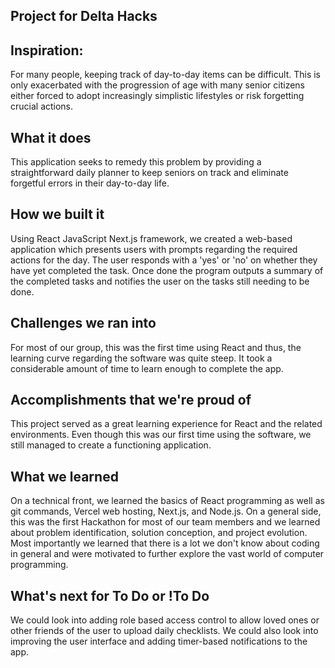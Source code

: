 ## Project for Delta Hacks

## Inspiration: 
For many people, keeping track of day-to-day items can be difficult. This is only exacerbated with the progression of age with many senior citizens either forced to adopt increasingly simplistic lifestyles or risk forgetting crucial actions.

## What it does
This application seeks to remedy this problem by providing a straightforward daily planner to keep seniors on track and eliminate forgetful errors in their day-to-day life. 

## How we built it
Using React JavaScript Next.js framework, we created a web-based application which presents users with prompts regarding the required actions for the day. The user responds with a 'yes' or 'no' on whether they have yet completed the task. Once done the program outputs a summary of the completed tasks and notifies the user on the tasks still needing to be done. 

## Challenges we ran into
For most of our group, this was the first time using React and thus, the learning curve regarding the software was quite steep. It took a considerable amount of time to learn enough to complete the app. 

## Accomplishments that we're proud of
This project served as a great learning experience for React and the related environments. Even though this was our first time using the software, we still managed to create a functioning application. 

## What we learned
On a technical front, we learned the basics of React programming as well as git commands, Vercel web hosting, Next.js, and Node.js. On a general side, this was the first Hackathon for most of our team members and we learned about problem identification, solution conception, and project evolution. Most importantly we learned that there is a lot we don't know about coding in general and were motivated to further explore the vast world of computer programming. 

## What's next for To Do or !To Do
We could look into adding role based access control to allow loved ones or other friends of the user to upload daily checklists. We could also look into improving the user interface and adding timer-based notifications to the app. 
